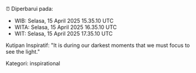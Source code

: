 ⏰ Diperbarui pada:
- WIB: Selasa, 15 April 2025 15.35.10 UTC
- WITA: Selasa, 15 April 2025 16.35.10 UTC
- WIT: Selasa, 15 April 2025 17.35.10 UTC

Kutipan Inspiratif:
"It is during our darkest moments that we must focus to see the light."


Kategori: inspirational

